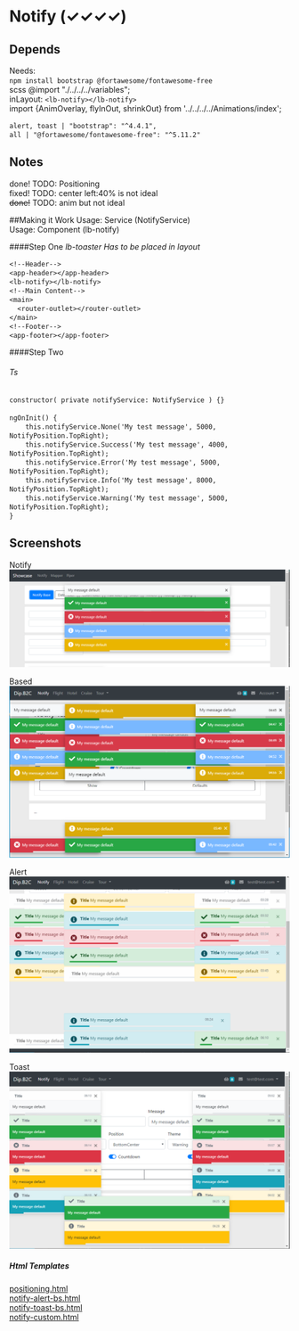 # Notify (✓✓✓✓)

## Depends 
Needs:  
`npm install bootstrap @fortawesome/fontawesome-free`  
scss @import "./../../../variables";  
inLayout: `<lb-notify></lb-notify>`  
import {AnimOverlay, flyInOut, shrinkOut} from '../../../../Animations/index';  

```
alert, toast | "bootstrap": "^4.4.1",  
all | "@fortawesome/fontawesome-free": "^5.11.2"  
```

## Notes  
done! TODO: Positioning   
fixed! TODO: center left:40% is not ideal   
~~done!~~ TODO: anim but not ideal

##Making it Work
Usage: Service (NotifyService)  
Usage: Component (lb-notify)  

####Step One
_lb-toaster Has to be placed in layout_
````
<!--Header-->
<app-header></app-header>
<lb-notify></lb-notify>
<!--Main Content-->
<main>
  <router-outlet></router-outlet>
</main>
<!--Footer-->
<app-footer></app-footer>
````

####Step Two  
###### Ts
```
constructor( private notifyService: NotifyService ) {}

ngOnInit() {
    this.notifyService.None('My test message', 5000, NotifyPosition.TopRight);
    this.notifyService.Success('My test message', 4000, NotifyPosition.TopRight);
    this.notifyService.Error('My test message', 5000, NotifyPosition.TopRight);
    this.notifyService.Info('My test message', 8000, NotifyPosition.TopRight);
    this.notifyService.Warning('My test message', 5000, NotifyPosition.TopRight);
}
```
 
## Screenshots 
Notify  
![](Screenshots/Notify.png) 

Based  
![](Screenshots/Based.png) 

Alert  
![](Screenshots/Alert.png) 

Toast  
![](Screenshots/Toast.png) 


##### Html Templates
[positioning.html](Templates/template-positioning.html)  
[notify-alert-bs.html](Templates/template-notify-alert-bs.html)  
[notify-toast-bs.html](Templates/template-notify-toast-bs.html)  
[notify-custom.html](Templates/template-notify-custom.html)  

